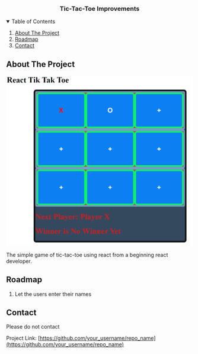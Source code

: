 <!--
*** Taken from https://github.com/othneildrew/Best-README-Template#readme
-->


<!-- PROJECT LOGO -->
<br />
<p align="center">
  <h3 align="center">Tic-Tac-Toe Improvements</h3>
</p>



<!-- TABLE OF CONTENTS -->
<details open="open">
  <summary>Table of Contents</summary>
  <ol>
    <li>
      <a href="#about-the-project">About The Project</a>
    </li>
    <li><a href="#roadmap">Roadmap</a></li>
    <li><a href="#contact">Contact</a></li>
  </ol>
</details>



<!-- ABOUT THE PROJECT -->
## About The Project

[![Product Name Screen Shot][product-screenshot]](https://example.com)

The simple game of tic-tac-toe using react from a beginning react developer.

<!-- ROADMAP -->
## Roadmap

1. Let the users enter their names


<!-- CONTACT -->
## Contact

Please do not contact

Project Link: [https://github.com/your_username/repo_name](https://github.com/your_username/repo_name)



[product-screenshot]: tic-tac-toe.png
